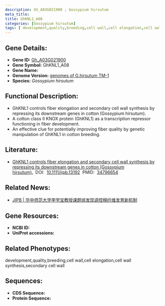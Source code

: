 ```yaml
---
description: Gh_A03G021900 ; Gossypium hirsutum
meta_title:
title: GhKNL1_A08
categories: [Gossypium hirsutum]
tags: [ development,quality,breeding,cell wall,cell elongation,cell wall synthesis,secondary cell wall ]
---
```


## Gene Details:
- **Gene ID:**	[Gh_A03G021900]()
- **Gene Symbol:** GhKNL1_A08
- **Gene Name:** 
- **Genome Version:** [genomes of G.hirsutum TM-1]()
- **Species:** *Gossypium hirsutum*

## Functional Description:
   - GhKNL1 controls fiber elongation and secondary cell wall synthesis by repressing its downstream genes in cotton (Gossypium hirsutum).
   - A cotton class II KNOX protein (GhKNL1) as a transcription repressor functioning in fiber development.
   - An effective clue for potentially improving fiber quality by genetic manipulation of GhKNL1 in cotton breeding.

## Literature:
   - [GhKNL1 controls fiber elongation and secondary cell wall synthesis by repressing its downstream genes in cotton (Gossypium hirsutum).]( https://onlinelibrary.wiley.com/doi/10.1111/jipb.13192)&nbsp;&nbsp;DOI:&nbsp;&nbsp;[10.1111/jipb.13192](https://onlinelibrary.wiley.com/doi/10.1111/jipb.13192)&nbsp;&nbsp;PMID:&nbsp;&nbsp;[34796654](https://pubmed.ncbi.nlm.nih.gov/34796654/)

## Related News:
   - [JIPB | ​华中师范大学李学宝教授课题组发现调控棉纤维发育新机制](https://mp.weixin.qq.com/s?__biz=MzIyOTY2NDYyNQ==&mid=2247528023&idx=5&sn=e07c24e61c0576ab60729236556256db&chksm=e8bd1c49dfca955f3ad2d50c676bdbf372cc39059d52280b96ba8c3d0521ce03378881d62f09&scene=27#wechat_redirect)

## Gene Resources:
- **NCBI ID:** [](https://www.ncbi.nlm.nih.gov/gene/?term=)
- **UniProt accessions:** [](https://www.uniprot.org/uniprotkb//entry)

## Related Phenotypes:
development,quality,breeding,cell wall,cell elongation,cell wall synthesis,secondary cell wall

## Sequences:
- **CDS Sequence:**
- **Protein Sequence:**
